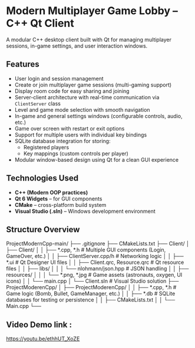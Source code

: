 # Modern Multiplayer Game Lobby – C++ Qt Client

A modular C++ desktop client built with Qt for managing multiplayer sessions, in-game settings, and user interaction windows.

## Features

- User login and session management
- Create or join multiplayer game sessions (multi-gaming support)
- Display room code for easy sharing and joining
- Server-client architecture with real-time communication via `ClientServer` class
- Level and game mode selection with smooth navigation
- In-game and general settings windows (configurable controls, audio, etc.)
- Game over screen with restart or exit options
- Support for multiple users with individual key bindings
- SQLite database integration for storing:
    - Registered players
    - Key mappings (custom controls per player)
- Modular window-based design using Qt for a clean GUI experience


## Technologies Used

- **C++ (Modern OOP practices)**
- **Qt 6 Widgets** – for GUI components
- **CMake** – cross-platform build system
- **Visual Studio (.sln)** – Windows development environment

## Structure Overview

ProjectModernCpp-main/
├── .gitignore
├── CMakeLists.txt
├── Client/
│   ├── Client/
│   │   ├── *.cpp, *.h                # Multiple GUI components (Login, GameOver, etc.)
│   │   ├── ClientServer.cpp/h        # Networking logic
│   │   ├── *.ui                      # Qt Designer UI files
│   │   ├── Client.qrc, Resource.qrc  # Qt resource files
│   │   ├── libs/
│   │   │   └── nlohmann/json.hpp     # JSON handling
│   │   ├── resources/
│   │   │   └── *.png, *.jpg          # Game assets (astronauts, oxygen, UI icons)
│   │   └── main.cpp
│   └── Client.sln                    # Visual Studio solution
├── ProjectModerenCpp/
│   ├── ProjectModerenCpp/
│   │   ├── *.cpp, *.h                # Game logic (Bomb, Bullet, GameManager, etc.)
│   │   ├── *.db                      # SQLite databases for testing or persistence
│   │   ├── CMakeLists.txt
│   │   └── Main.cpp
└──        


## Video Demo link :
https://youtu.be/ethhUT_XoZE
